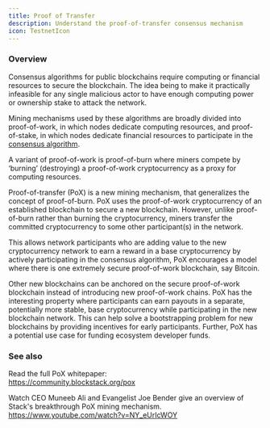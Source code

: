 ```yaml
---
title: Proof of Transfer
description: Understand the proof-of-transfer consensus mechanism
icon: TestnetIcon
---
```


### Overview

Consensus algorithms for public blockchains require computing or financial resources to secure the blockchain. The idea being to make it practically infeasible for any single malicious actor to have enough computing power or ownership stake to attack the network.

Mining mechanisms used by these algorithms are broadly divided into proof-of-work, in which nodes dedicate computing resources, and proof-of-stake, in which nodes dedicate financial resources to participate in the [consensus algorithm](/stacks-blockchain/stacking#stacking-consensus-algorithm).

A variant of proof-of-work is proof-of-burn where miners compete by ‘burning’ (destroying) a proof-of-work cryptocurrency as a proxy for computing resources.

Proof-of-transfer (PoX) is a new mining mechanism, that generalizes the concept of proof-of-burn. PoX uses the proof-of-work cryptocurrency of an established blockchain to secure a new blockchain. However, unlike proof-of-burn rather than burning the cryptocurrency, miners transfer the committed cryptocurrency to some other participant(s) in the network.

This allows network participants who are adding value to the new cryptocurrency network to earn a reward in a base cryptocurrency by actively participating in the consensus algorithm, PoX encourages a model where there is one extremely secure proof-of-work blockchain, say Bitcoin.

Other new blockchains can be anchored on the secure proof-of-work blockchain instead of introducing new proof-of-work chains. PoX has the interesting property where participants can earn payouts in a separate, potentially more stable, base cryptocurrency while participating in the new blockchain network. This can help solve a bootstrapping problem for new blockchains by providing incentives for early participants. Further, PoX has a potential use case for funding ecosystem developer funds.
![<proof-of-transfer>](/images/proof-of-transfer.png)

### See also

Read the full PoX whitepaper:  
https://community.blockstack.org/pox

Watch CEO Muneeb Ali and Evangelist Joe Bender give an overview of Stack's breakthrough PoX mining mechanism.  
https://www.youtube.com/watch?v=NY_eUrIcWOY
